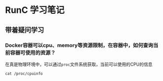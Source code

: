 # RunC 学习笔记

## 带着疑问学习
### Docker容器可以cpu、memory等资源限制，在容器中，如何查询当前容器可使用的资源？
在真是物理环境中，可以通过`proc`文件系统获取，当前可以使用的CPU的信息
```
cat /proc/cpuinfo
```
